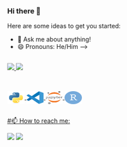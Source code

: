 ### Hi there 👋

Here are some ideas to get you started:

- 💬 Ask me about anything!
- 😄 Pronouns: He/Him
-->
##
<div>
  <a href="https://github.com/Kbrodz">
  <img height="180em" src="https://github-readme-stats.vercel.app/api?username=Kbrodz&show_icons=true&theme=dracula&include_all_commits=true&count_private=true"/>
  <img height="180em" src="https://github-readme-stats.vercel.app/api/top-langs/?username=Kbrodz&layout=compact&langs_count=16&theme=dracula"/>
</div>
  
##
<div style="display: inline_block"><br>
  <img align="center" alt="Rafa-Python" height="30" width="40" src="https://raw.githubusercontent.com/devicons/devicon/master/icons/python/python-original.svg">
  <img align="center" alt="Rafa-VSCode" height="30" width="40" src="https://raw.githubusercontent.com/devicons/devicon/master/icons/vscode/vscode-original.svg">
  <img align="center" alt="Rafa-Jupyter" height="30" width="40" src="https://raw.githubusercontent.com/devicons/devicon/master/icons/jupyter/jupyter-original-wordmark.svg">
  <img align="center" alt="Rafa-Rstudio" height="30" width="40" src="https://raw.githubusercontent.com/devicons/devicon/master/icons/rstudio/rstudio-original.svg">
</div>
  
##
  #📫 How to reach me:
<div>
  <a href="https://www.linkedin.com/in/konradbrodziak/" target="_blank"><img src="https://img.shields.io/badge/-LinkedIn-%230077B5?style=for-the-badge&logo=linkedin&logoColor=white" target="_blank"></a>
  <a href="mailto:brodziakkonrad@gmail.com"><img src="https://img.shields.io/badge/-Gmail-%23333?style=for-the-badge&logo=gmail&logoColor=white" target="_blank"></a>
</div>
